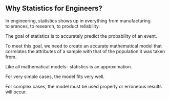 ## Why Statistics for Engineers?

In engineering, statistics shows up in everything from manufacturing tolerances, to research, to product reliability.

The goal of statistics is to accurately predict the probability of an event.

To meet this goal, we need to create an accurate mathematical model that correlates the attributes of a sample with that of the population it was taken from.

Like all mathematical models- statistics is an approximation.

For very simple cases, the model fits very well.

For complex cases, the model must be used properly or erroneous results will occur.
